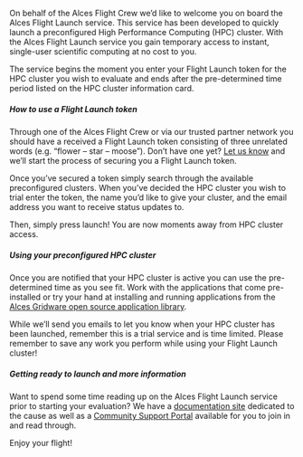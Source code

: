 On behalf of the Alces Flight Crew we’d like to welcome you on board the Alces
Flight Launch service. This service has been developed to quickly launch a
preconfigured High Performance Computing (HPC) cluster. With the Alces Flight
Launch service you gain temporary access to instant, single-user scientific
computing at no cost to you.

The service begins the moment you enter your Flight Launch token for the HPC
cluster you wish to evaluate and ends after the pre-determined time period listed
on the HPC cluster information card.

##### How to use a Flight Launch token

Through one of the Alces Flight Crew or via our trusted partner
network you should have a received a Flight Launch token consisting of three
unrelated words (e.g. “flower – star – moose”). Don’t have one yet?  <a
href="mailto:flight@alces-flight.com?subject=Flight Launch Token
 Request&body=Please send me a Flight Launch Token by return
 email.%0D%0A%0D%0AKind regards." target="_blank" rel="noopener noreferrer">
Let us know</a> and we’ll start the process of securing you a Flight Launch
token.

Once you’ve secured a token simply search through the available preconfigured
clusters. When you’ve decided the HPC cluster you wish to trial enter the
token, the name you’d like to give your cluster, and the email address you
want to receive status updates to.

Then, simply press launch! You are now moments away from HPC cluster access.

##### Using your preconfigured HPC cluster

Once you are notified that your HPC cluster is active you can use the
pre-determined time as you see fit. Work with the applications that
come pre-installed or try your hand at installing and running
applications from the <a href="https://gridware.alces-flight.com/" target="_blank"
rel="noopener noreferrer">Alces Gridware open source application
library</a>.

While we’ll send you emails to let you know when your HPC cluster has
been launched, remember this is a trial service and is time
limited. Please remember to save any work you perform while using your
Flight Launch cluster!

##### Getting ready to launch and more information

Want to spend some time reading up on the Alces Flight Launch service prior to
starting your evaluation? We have a <a href="http://docs.alces-flight.com"
target="_blank" rel="noopener noreferrer">documentation site</a> dedicated to
the cause as well as a <a href="http://community.alces-flight.com"
target="_blank" rel="noopener noreferrer">Community Support Portal</a>
available for you to join in and read through.

Enjoy your flight!
